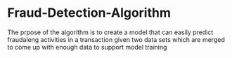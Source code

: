 # Fraud-Detection-Algorithm

The prpose of the algorithm is to create a model that can easily predict fraudaleng activities in a transaction given two data sets which are merged to  come up with
enough data to support model training
